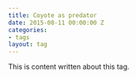 ```yaml
---
title: Coyote as predator
date: 2015-08-11 00:00:00 Z
categories:
- tags
layout: tag
---
```


This is content written about this tag. 

